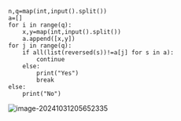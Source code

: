 ```
n,q=map(int,input().split())
a=[]
for i in range(q):
    x,y=map(int,input().split())
    a.append([x,y])
for j in range(q):
    if all(list(reversed(s))!=a[j] for s in a):
        continue
    else:
        print("Yes")
        break
else:
    print("No")
```

![image-20241031205652335](C:\Users\宋铠仁\AppData\Roaming\Typora\typora-user-images\image-20241031205652335.png)